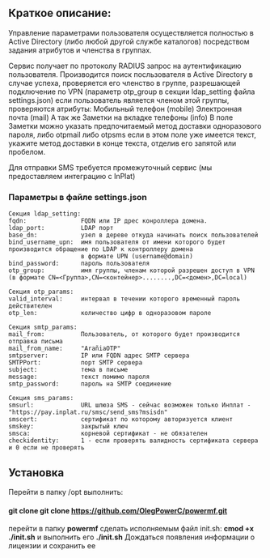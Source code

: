 ## Краткое описание:
Управление параметрами пользователя осуществляется полностью в Active Directory (либо любой другой службе каталогов)
посредством задания атрибутов и членства в группах.

Сервис получает по протоколу RADIUS запрос на аутентификацию пользователя.
Производится поиск посльзователя в Active Directory
в случае успеха, проверяется его членство в группе, разрешающей подключение по VPN (параметр otp_group в секции ldap_setting файла settings.json)
если пользователь является членом этой группы, проверяются атрибуты:
Мобильный телефон (mobile)
Электронная почта (mail)
А так же Заметки на вкладке телефоны (info)
В поле Заметки можно указать предпочитаемый метод доставки одноразового пароля, либо otpmail либо otpsms
если в этом поле уже имеется текст, укажите метод доставки в конце текста, отделив его запятой или пробелом.

Для отправки SMS требуется промежуточный сервис (мы предоставляем интеграцию с InPlat)

### Параметры в файле settings.json

    Секция ldap_setting:
    fqdn:               FQDN или IP дрес конроллера домена.
    ldap_port:          LDAP порт
    base_dn:            узел в дереве откуда начинать поиск пользователей
    bind_username_upn:  имя пользователя от имени которого будет производится обращение по LDAP к контроллеру домена
                        в формате UPN (username@domain)
    bind_password:      пароль пользователя
    otp_group:          имя группы, членам которой разрешен доступ в VPN (в формате CN=<Группа>,CN=<контейнер>........,DC=<домен>,DC=local)
    
    Секция otp_params:
    valid_interval:     интервал в течении которого временный пароль действителен
    otp_len:            количество цифр в одноразовом пароле
    
    Секция smtp_params:
    mail_from:          Пользователь, от которого будет производится отправка письма
    mail_from_name:     "ArañiaOTP"
    smtpserver:         IP или FQDN адрес SMTP сервера
    SMTPPort:           порт SMTP сервера
    subject:            тема в письме
    message:            текст помимо пароля
    smtp_password:      пароль на SMTP соединение
    
    Секция sms_params:
    smsurl:             URL шлюза SMS - сейчас возможен только Инплат - "https://pay.inplat.ru/smsc/send_sms?msisdn"
    smscert:            сертификат по которому авторизуется клиент
    smskey:             закрытый ключ
    smsca:              корневой сертификат - не обязателен
    checkidentity:      1 - если проверять валидность сертификата сервера и 0 если не проверять

## Установка
Перейти в папку /opt
выполнить:
#### git clone git clone https://github.com/OlegPowerC/powermf.git
перейти в папку **powermf**
сделать исполняемым файл init.sh:
**cmod +x ./init.sh**
и выполнить его
**./init.sh**
Дождаться появления информации о лицензии и сохранить ее
